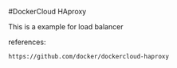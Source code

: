 #DockerCloud HAproxy

This is a example for load balancer

references:

~~~~
https://github.com/docker/dockercloud-haproxy
~~~~
